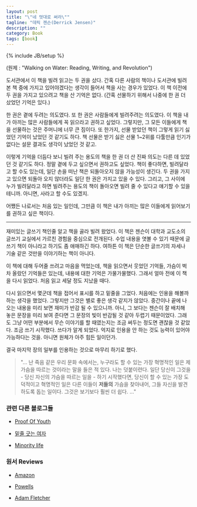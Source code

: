 ```yaml
---
layout: post
title: "\"네 멋대로 써라\""
tagline: "데릭 젠슨(Derrick Jensen)"
description: ""
category: Book
tags: [book]
---
```

{% include JB/setup %}

(원제 : "Walking on Water: Reading, Writing, and Revolution")

도서관에서 이 책을 빌려 읽고는 두 권을 샀다. 간혹 다른 사람의 책이나 도서관에 빌려 본 책 중에 가지고 있어야겠다는 생각이 들어서 책을 사는 경우가 있었다. 
이 책 이전에 두 권을 가지고 있으려고 책을 산 기억은 없다. (간혹 선물하기 위해서 나중에 한 권 더 샀었던 기억은 있다.)

한 권은 곁에 두려는 의도였다. 또 한 권은 사람들에게 빌려주려는 의도였다.
이 책을 내가 아끼는 많은 사람들에게 꼭 읽으라고 권하고 싶었다.
그렇지만, 그 모든 이들에게 책을 선물하는 것은 주머니에 너무 큰 짐이다.
또 한가지, 선물 받았던 책이 그렇게 읽기 싫었던 기억이 났었던 것 같기도 하다.
책 선물은 받기 싫은 선물 1~2위를 다툴만큼 인기가 없다는 설문 결과도 생각이 났었던 것 같고.

이렇게 기억을 더듬다 보니 빌려 주는 용도의 책을 한 권 더 산 진짜 의도는 다른 데 있었던 것 같기도 하다.
정말 곁에 두고 싶으면서 권하고도 싶었다.
책이 좋다하면, 빌려달라고 할 수도 있는데, 일단 손을 떠난 책은 되돌아오지 않을 가능성이 생긴다.
두 권을 가지고 있으면 되돌아 오지 않더라도 일단 한 권은 가지고 있을 수 있다.
그리고, 그 사이에 누가 빌려달라고 하면 빌려주는 용도의 책이 돌아오면 빌려 줄 수 있다고 얘기할 수 있을테니까.
아니면, 사라고 할 수도 있겠지.

어쨌든 나로서는 처음 있는 일인데, 그만큼 이 책은 내가 아끼는 많은 이들에게 읽어보기를 권하고 싶은 책이다.

* * * * *

재미있는 글쓰기 책인줄 알고 책을 골라 빌려 왔었다.
이 책은 젠슨이 대학과 교도소의 글쓰기 교실에서 가르친 경험을 중심으로 전개된다. 수업 내용을 엿볼 수 있기 때문에 글쓰기 책이 아니라고 하기도 좀 애매하긴 하다.
여하튼 이 책은 단순한 글쓰기의 자세나 기술 같은 것만을 이야기하는 책이 아니다.

이 책에 대해 두어줄 쓰려고 마음을 먹었는데, 책을 읽으면서 웃었던 기억들, 가슴이 벅차 올랐던 기억들은 있는데, 내용에 대한 기억은 가물가물했다.
그래서 얼마 전에 이 책을 다시 읽었다. 처음 읽고 세달 정도 지났을 때다.

다시 읽으면서 몇군데 책을 접어서 표시를 하고 밑줄을 그었다.
처음에는 인용을 해볼까 하는 생각을 했었다.
그렇지만 그것은 별로 좋은 생각 같지가 않았다.
중간이나 끝에 나오는 내용을 미리 보면 재미가 반감 될 수 있으니까.
아니, 그 보다는 젠슨이 잘 배치해 놓은 문장을 미리 보여 준다면 그 문장의 빛이 반감될 것 같아 두렵기 때문이었다.
그래도 그냥 어떤 부분에서 무슨 이야기를 할 때였는지는 조금 써두는 정도면 괜찮을 것 같았다. 조금 쓰기 시작했다. 쓰다가 알게 되었다. 억지로 인용을 안 하는 것도 능력이 있어야 가능하다는 것을. 아니면 원체가 아주 힘든 일이던가.

결국 마지막 장의 일부를 인용하는 것으로 마무리 하기로 했다.

> "... 난 죽음 같은 우리 문화 속에서는, 누구라도 할 수 있는 가장 혁명적인 일은 제 가슴을 따르는 것이라는 말을 들은 적 있다. 나는 덧붙이련다. 일단 당신이 그것을 - 당신 자신의 가슴을 따르는 일을 - 하기 시작했다면, 당신이 할 수 있는 가장 도덕적이고 혁명적인 일은 다른 이들이 **저들의** 가슴을 찾아내어, 그들 자신을 발견하도록 돕는 일이다. 그것은 보기보다 훨씬 더 쉽다. ..."

### 관련 다른 블로그들

* [Proof Of Youth](http://trueandmonster.tistory.com/602)

* [밑줄 긋는 여자](http://halcyon2007.tistory.com/entry/%EB%84%A4-%EB%A9%8B%EB%8C%80%EB%A1%9C-%EC%8D%A8%EB%9D%BC-%EB%8D%B0%EB%A6%AD-%EC%A0%A0%EC%8A%A8)

* [Minority life](http://vitaminl.net/562)

### 원서 Reviews

* [Amazon](http://www.amazon.com/Walking-Water-Reading-Writing-Revolution/dp/1931498482)

* [Powells](http://www.powells.com/biblio/9781931498784?&PID=32318)

* [Adam Fletcher](http://www.freechild.org/ReadingList/reviews/walking.htm)
